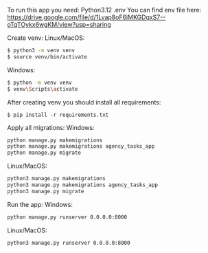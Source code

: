 To run this app you need:
Python3.12
.env 
You can find env file here: https://drive.google.com/file/d/1Lvap8oF6iMKGDqxS7--oTqTOykx6wgKM/view?usp=sharing

Create venv:
Linux/MacOS:
```bash
$ python3 -m venv venv
$ source venv/bin/activate
```

Windows:
```bash
$ python -m venv venv
$ venv\Scripts\activate
```

After creating venv you should install all requirements:
```
$ pip install -r requirements.txt
```

Apply all migrations:
Windows:
```bash
python manage.py makemigrations
python manage.py makemigrations agency_tasks_app
python manage.py migrate
```

Linux/MacOS:
```bash
python3 manage.py makemigrations
python3 manage.py makemigrations agency_tasks_app
python3 manage.py migrate
```

Run the app:
Windows:
```bash
python manage.py runserver 0.0.0.0:8000
```
Linux/MacOS:
```bash
python3 manage.py runserver 0.0.0.0:8000
```
